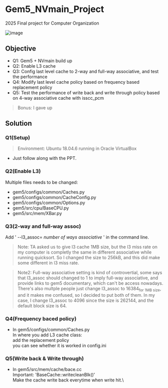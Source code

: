 # Gem5_NVmain_Project

2025 Final project for Computer Organization

![image](https://cdn.discordapp.com/emojis/1346556552945078404.webp?size=96)

## Objective

- Q1: Gem5 + NVmain build up
- Q2: Enable L3 cache
- Q3: Config last level cache to 2-way and full-way associative, and test the performance
- Q4: Modify last level cache policy based on frequency based replacement policy
- Q5: Test the performance of write back and write through policy based on 4-way associative cache with isscc_pcm
> Bonus: I gave up

## Solution

### Q1(Setup)

> Environment: Ubuntu 18.04.6 running in Oracle VirtualBox
- Just follow along with the PPT.

### Q2(Enable L3)

Multiple files needs to be changed:
- gem5/configs/common/Caches.py
- gem5/configs/common/CacheConfig.py
- gem5/configs/common/Options.py
- gem5/src/cpu/BaseCPU.py
- gem5/src/mem/XBar.py

### Q3(2-way and full-way assoc)

Add ' --l3_assoc= *number of ways associative* ' in the command line.
> Note: TA asked us to give l3 cache 1MB size, but the l3 miss rate on my computer is completly the same in different associative while running quicksort. So I changed the size to 256kB, and this did make some different in l3 miss rate.

> Note2: Full-way associative setting is kind of controvertial, some says that l3_assoc should changed to 1 to imply full-way associative, and provide links to gem5 documentary, which can't be access nowadays.\
There's also multple people just change l3\_assoc to 16384<sub>for 1MB size</sub>, and it makes me confused, so I decided to put both of them. In my case, I change l3\_assoc to 4096 since the size is 262144, and the default block size is 64.

### Q4(Frequency baced policy)

- In gem5/configs/common/Caches.py\
In where you add L3 cache class:\
add the replacement policy\
you can see whether it is worked in config.ini

### Q5(Write back & Write through)

- In gem5/src/mem/cache/bace.cc\
Important: 'BaseCache::writecleanBlk()'\
Make the cache write back everytime when write hit.\
